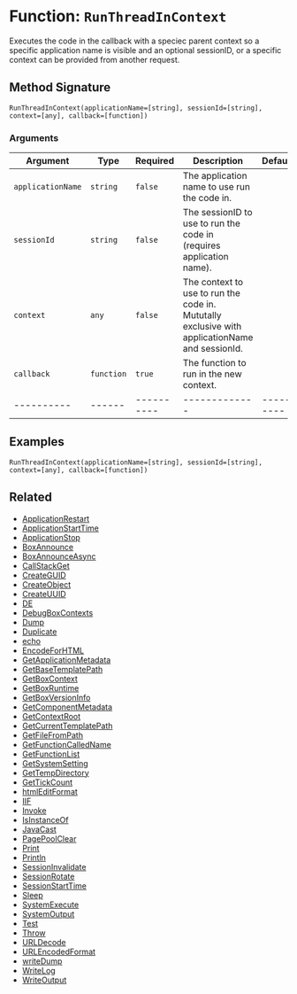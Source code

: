 [comment]: # (Note: This documentation is generated dynamically in the build process.  To modify the contents, change the javadoc on the _invoke method of the BIF class)

# Function: `RunThreadInContext`

Executes the code in the callback with a speciec parent context so a specific application name
 is visible and an optional sessionID, or a specific context can be provided from another request.

## Method Signature
```
RunThreadInContext(applicationName=[string], sessionId=[string], context=[any], callback=[function])
```
### Arguments

| Argument | Type | Required | Description | Default |
|----------|------|----------|-------------|---------|
| `applicationName` | `string` | `false` | The application name to use run the code in. | |
| `sessionId` | `string` | `false` | The sessionID to use to run the code in (requires application name). | |
| `context` | `any` | `false` | The context to use to run the code in. Mututally exclusive with applicationName and sessionId. | |
| `callback` | `function` | `true` | The function to run in the new context. | |
|----------|------|----------|-------------|---------|



## Examples

```
RunThreadInContext(applicationName=[string], sessionId=[string], context=[any], callback=[function])
```

## Related
  * [ApplicationRestart](ApplicationRestart.md)
  * [ApplicationStartTime](ApplicationStartTime.md)
  * [ApplicationStop](ApplicationStop.md)
  * [BoxAnnounce](BoxAnnounce.md)
  * [BoxAnnounceAsync](BoxAnnounceAsync.md)
  * [CallStackGet](CallStackGet.md)
  * [CreateGUID](CreateGUID.md)
  * [CreateObject](CreateObject.md)
  * [CreateUUID](CreateUUID.md)
  * [DE](DE.md)
  * [DebugBoxContexts](DebugBoxContexts.md)
  * [Dump](Dump.md)
  * [Duplicate](Duplicate.md)
  * [echo](echo.md)
  * [EncodeForHTML](EncodeForHTML.md)
  * [GetApplicationMetadata](GetApplicationMetadata.md)
  * [GetBaseTemplatePath](GetBaseTemplatePath.md)
  * [GetBoxContext](GetBoxContext.md)
  * [GetBoxRuntime](GetBoxRuntime.md)
  * [GetBoxVersionInfo](GetBoxVersionInfo.md)
  * [GetComponentMetadata](GetComponentMetadata.md)
  * [GetContextRoot](GetContextRoot.md)
  * [GetCurrentTemplatePath](GetCurrentTemplatePath.md)
  * [GetFileFromPath](GetFileFromPath.md)
  * [GetFunctionCalledName](GetFunctionCalledName.md)
  * [GetFunctionList](GetFunctionList.md)
  * [GetSystemSetting](GetSystemSetting.md)
  * [GetTempDirectory](GetTempDirectory.md)
  * [GetTickCount](GetTickCount.md)
  * [htmlEditFormat](htmlEditFormat.md)
  * [IIF](IIF.md)
  * [Invoke](Invoke.md)
  * [IsInstanceOf](IsInstanceOf.md)
  * [JavaCast](JavaCast.md)
  * [PagePoolClear](PagePoolClear.md)
  * [Print](Print.md)
  * [Println](Println.md)
  * [SessionInvalidate](SessionInvalidate.md)
  * [SessionRotate](SessionRotate.md)
  * [SessionStartTime](SessionStartTime.md)
  * [Sleep](Sleep.md)
  * [SystemExecute](SystemExecute.md)
  * [SystemOutput](SystemOutput.md)
  * [Test](Test.md)
  * [Throw](Throw.md)
  * [URLDecode](URLDecode.md)
  * [URLEncodedFormat](URLEncodedFormat.md)
  * [writeDump](writeDump.md)
  * [WriteLog](WriteLog.md)
  * [WriteOutput](WriteOutput.md)
